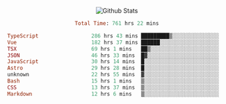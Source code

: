 <!DOCTYPE html>
<body>
<div align="center">
  
  ![Github Stats](https://github-readme-stats.vercel.app/api?username=verycrunchy&show_icons=true&theme=radical)

<!--START_SECTION:waka-->

```ruby
Total Time: 761 hrs 22 mins

TypeScript                 286 hrs 43 mins █████████▒░░░░░░░░░░░░░░░   37.67 %
Vue                        182 hrs 37 mins ██████░░░░░░░░░░░░░░░░░░░   23.99 %
TSX                        69 hrs 1 mins   ██▒░░░░░░░░░░░░░░░░░░░░░░   09.07 %
JSON                       46 hrs 33 mins  █▓░░░░░░░░░░░░░░░░░░░░░░░   06.12 %
JavaScript                 30 hrs 14 mins  █░░░░░░░░░░░░░░░░░░░░░░░░   03.97 %
Astro                      29 hrs 28 mins  █░░░░░░░░░░░░░░░░░░░░░░░░   03.87 %
unknown                    22 hrs 55 mins  ▓░░░░░░░░░░░░░░░░░░░░░░░░   03.01 %
Bash                       15 hrs 1 mins   ▒░░░░░░░░░░░░░░░░░░░░░░░░   01.97 %
CSS                        13 hrs 37 mins  ▒░░░░░░░░░░░░░░░░░░░░░░░░   01.79 %
Markdown                   12 hrs 6 mins   ▒░░░░░░░░░░░░░░░░░░░░░░░░   01.59 %
```

<!--END_SECTION:waka-->
</div>
</body>
</html>

